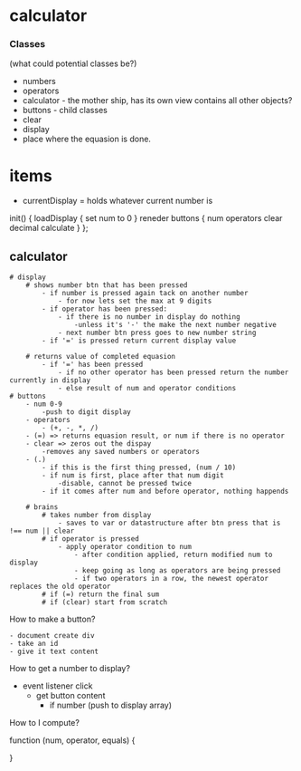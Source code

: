 # calculator

### Classes
(what could potential classes be?)
- numbers
- operators
- calculator - the mother ship, has its own view contains all other objects?
- buttons - child classes
- clear
- display
- place where the equasion is done.

# items 
- currentDisplay = holds whatever current number is


init() {
    loadDisplay {
        set num to 0
    }
    reneder buttons {
        num
        operators
        clear
        decimal
        calculate
    }
};

## calculator 

    # display
        # shows number btn that has been pressed
            - if number is pressed again tack on another number
                - for now lets set the max at 9 digits
            - if operator has been pressed:
                - if there is no number in display do nothing
                    -unless it's '-' the make the next number negative
                - next number btn press goes to new number string
            - if '=' is pressed return current display value
           
        # returns value of completed equasion
            - if '=' has been pressed
                - if no other operator has been pressed return the number currently in display
                - else result of num and operator conditions
    # buttons
        - num 0-9
            -push to digit display
        - operators
            - (+, -, *, /)
        - (=) => returns equasion result, or num if there is no operator
        - clear => zeros out the dispay
            -removes any saved numbers or operators
        - (.) 
            - if this is the first thing pressed, (num / 10)
            - if num is first, place after that num digit
                -disable, cannot be pressed twice
            - if it comes after num and before operator, nothing happends

        # brains
            # takes number from display
                - saves to var or datastructure after btn press that is !== num || clear
            # if operator is pressed
                - apply operator condition to num
                    - after condition applied, return modified num to display
                    - keep going as long as operators are being pressed
                    - if two operators in a row, the newest operator replaces the old operator
            # if (=) return the final sum
            # if (clear) start from scratch

How to make a button?

    - document create div
    - take an id
    - give it text content




How to get a number to display?

- event listener click
    - get button content
        - if number (push to display array)

How to I compute?

function (num, operator, equals) {

}